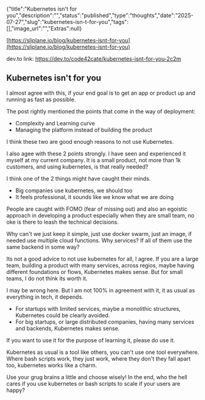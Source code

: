 {"title":"Kubernetes isn't for you","description":"","status":"published","type":"thoughts","date":"2025-07-27","slug":"kubernetes-isn-t-for-you","tags":[],"image_url":"","Extras":null}


[https://sliplane.io/blog/kubernetes-isnt-for-you](https://sliplane.io/blog/kubernetes-isnt-for-you)

dev.to link: https://dev.to/code42cate/kubernetes-isnt-for-you-2c2m

## Kubernetes isn't for you

I almost agree with this, if your end goal is to get an app or product up and running as fast as possible.

The post rightly mentioned the points that come in the way of deployment: 

- Complexity and Learning curve
- Managing the platform instead of building the product

I think these two are good enough reasons to not use Kubernetes. 

I also agee with these 2 points strongly. I have seen and experienced it myself at my current company. It is a small product, not more than 1k customers, and using kubernetes, is that really needed? 

I think one of the 2 things might have caught their minds. 

- Big companies use kubernetes, we should too
- It feels professional, it sounds like we know what we are doing

People are caught with FOMO (fear of missing out) and also an egoistic approach in developing a product especially when they are small team, no oke is there to leash the technical decisions. 

Why can't we just keep it simple, just use docker swarm, just an image, if needed use multiple cloud functions. Why services? If all of them use the same backend in some way? 

Its not a good advice to not use kubernetes for all, I agree. If you are a large team, building a product with many services, across regios, maybe having different foundations or flows, Kubernetes makes sense. But for small teams, I do not think its worth it. 

I may be wrong here. But I am not 100% in agreement with it, it as usual as everything in tech, it depends. 

- For startups with limited services, maybe a monolithic structures, Kubernetes could be clearly avoided.
- For big startups, or large distributed companies, having many services and backends, Kubernetes makes sense.

If you want to use it for the purpose of learning it, please do use it. 

Kubernetes as usual is a tool like others, you can't use one tool everywhere. Where bash scripts work, they just work, where they don't they fall apart too, kubernetes works like a charm. 

Use your grug brains a little and choose wisely! In the end, who the hell cares if you use kubernetes or bash scripts to scale if your users are happy? 
